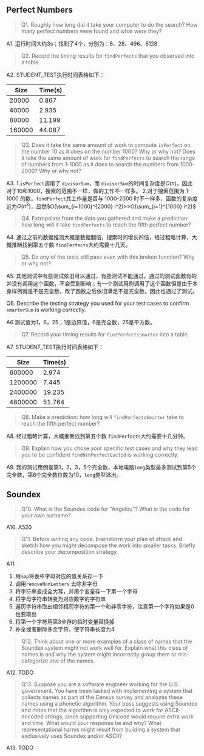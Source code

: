 Perfect Numbers
---------------

> Q1. Roughly how long did it take your computer to do the search? How many perfect numbers were found and what were they?

A1. 运行时间大约3s；找到了4个，分别为：6、28、496、8128

> Q2. Record the timing results for `findPerfects` that you observed into a table.

A2.  STUDENT_TEST执行时间表格如下：

| Size   | Time(s) |
| ------ | ------- |
| 20000  | 0.867   |
| 40000  | 2.935   |
| 80000  | 11.199  |
| 160000 | 44.087  |

> Q3. Does it take the same amount of work to compute `isPerfect` on the number 10 as it does on the number 1000? Why or why not? Does it take the same amount of work for `findPerfects` to search the range of numbers from 1-1000 as it does to search the numbers from 1000-2000? Why or why not?

A3.
1.`isPerfect`调用了 `divisorSum`，而 `divisorSum`的时间复杂度是$O(n)$，因此对于10和1000，搜索的范围不一样，做的工作不一样多。
2.对于搜索范围为 1-1000 的数，`findPerfect`其工作量是否与 1000-2000 时不一样多，函数的复杂度近为$O(n^2)$，显然$O(\sum_{i=1000}^{2000} i^2)>>O(\sum_{i=1}^{1000} i^2)$

> Q4. Extrapolate from the data you gathered and make a prediction: how long will it take `findPerfects` to reach the fifth perfect number?

A4. 通过之前的数据推测大概是数据翻倍，搜索时间增长四倍，经过粗略计算，大概推断找到第五个数 `findPerfects`大约需要十几天。

> Q5. Do any of the tests still pass even with this broken function? Why or why not?

A5. 其他测试中有些测试依旧可以通过，有些测试不能通过。通过的测试函数有的并没有调用这个函数，不会受到影响；有一个测试用例调用了这个函数但是由于本身样例就是不是完全数，改了函数之后依旧满足不是完全数，因此也通过了测试。

Q6. Describe the testing strategy you used for your test cases to confirm `smarterSum` is working correctly.

A6.测试值为1，6，25；1是边界值，6是完全数，25是平方数。

> Q7. Record your timing results for `findPerfectsSmarter` into a table.

A7. STUDENT_TEST执行时间表格如下：

| Size    | Time(s) |
| ------- | ------- |
| 600000  | 2.974   |
| 1200000 | 7.445   |
| 2400000 | 19.235  |
| 4800000 | 51.764  |

> Q8. Make a prediction: how long will `findPerfectsSmarter` take to reach the fifth perfect number?

A8. 经过粗略计算，大概推断找到第五个数 `findPerfects`大约需要十几分钟。

> Q9. Explain how you chose your specific test cases and why they lead you to be confident `findNthPerfectEuclid` is working correctly.

A9. 我的测试用例是第1，2，3，5个完全数，本地电脑`long`类型最多测试到第5个完全数，第6个完全数位数为10，`long`类型溢出。

Soundex
-------

> Q10. What is the Soundex code for "Angelou"? What is the code for your own surname?

A10. A520

> Q11. Before writing any code, brainstorm your plan of attack and sketch how you might decompose the work into smaller tasks. Briefly describe your decomposition strategy.

A11. 
1. 用`map`将表中字母对应的值关系存一下
2. 调用`removeNonLetters` 去除非字母
3. 将字符串变成全大写，并用个变量存一下第一个字母
4. 将字母字符串转变为对应数字的字符串
5. 遍历字符串取出相邻相同字符的第一个和非零字符，注意第一个字符如果是0也要取出
6. 将第一个字符用第3步存的临时变量替换掉
7. 补全或者删除多余字符，使字符串长度为4

> Q12. Think about one or more examples of a class of names that the Soundex system might not work well for. Explain what this class of names is and why the system might incorrectly group them or mis-categorize one of the names.

A12. TODO

> Q13. Suppose you are a software engineer working for the U.S. government. You have been tasked with implementing a system that collects names as part of the Census survey and analyzes these names using a phonetic algorithm. Your boss suggests using Soundex and notes that the algorithm is only expected to work for ASCII-encoded strings, since supporting Unicode would require extra work and time. What would your response be and why? What representational harms might result from building a system that exclusively uses Soundex and/or ASCII?

A13. TODO

